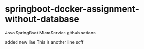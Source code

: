 # springboot-docker-assignment-without-database
Java SpringBoot MicroService
github actions

added new line
This is another line
sdff
